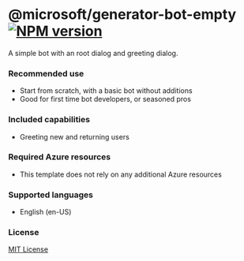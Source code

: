 # @microsoft/generator-bot-empty [![NPM version][npm-image]][npm-url]

A simple bot with an root dialog and greeting dialog.

### Recommended use

- Start from scratch, with a basic bot without additions
- Good for first time bot developers, or seasoned pros

### Included capabilities

- Greeting new and returning users

### Required Azure resources

- This template does not rely on any additional Azure resources

### Supported languages

- English (en-US)

### License

[MIT License](https://github.com/microsoft/botframework-components/blob/main/LICENSE)

[luis]: https://docs.microsoft.com/en-us/azure/cognitive-services/luis/what-is-luis
[npm-image]: https://badge.fury.io/js/%40microsoft%2Fgenerator-bot-core-assistant.svg
[npm-url]: https://www.npmjs.com/package/@microsoft/generator-bot-core-assistant
